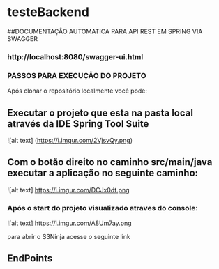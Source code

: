# testeBackend

##DOCUMENTAÇÃO AUTOMATICA PARA API REST EM SPRING VIA SWAGGER 
### http://localhost:8080/swagger-ui.html

### PASSOS PARA EXECUÇÃO DO PROJETO
Após clonar o repositório localmente você pode:

## Executar o projeto que esta na pasta local através da IDE Spring Tool Suite
![alt text] (https://i.imgur.com/2VjsvQy.png)


## Com o botão direito no caminho src/main/java executar a aplicação no seguinte caminho:
![alt text] https://i.imgur.com/DCJx0dt.png


### Após o start do projeto visualizado atraves do console: 
![alt text] https://i.imgur.com/A8Um7ay.png

para abrir o S3Ninja acesse o seguinte link

## EndPoints

